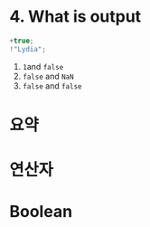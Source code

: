 # 4. What is output

```javascript
+true;
!"Lydia";
```

1. <code>1</code>and <code>false</code>
2. <code>false</code> and <code>NaN</code>
3. <code>false</code> and <code>false</code>

# 요약

# 연산자

# Boolean
